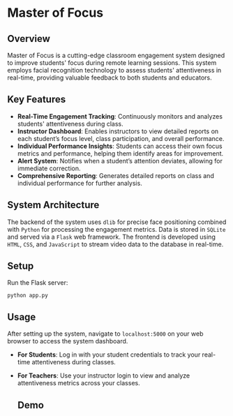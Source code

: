


# Master of Focus

## Overview
Master of Focus is a cutting-edge classroom engagement system designed to improve students' focus during remote learning sessions. This system employs facial recognition technology to assess students' attentiveness in real-time, providing valuable feedback to both students and educators.

## Key Features

- **Real-Time Engagement Tracking**: Continuously monitors and analyzes students' attentiveness during class.
- **Instructor Dashboard**: Enables instructors to view detailed reports on each student’s focus level, class participation, and overall performance.
- **Individual Performance Insights**: Students can access their own focus metrics and performance, helping them identify areas for improvement.
- **Alert System**: Notifies when a student’s attention deviates, allowing for immediate correction.
- **Comprehensive Reporting**: Generates detailed reports on class and individual performance for further analysis.

## System Architecture

The backend of the system uses `dlib` for precise face positioning combined with `Python` for processing the engagement metrics. Data is stored in `SQLite` and served via a `Flask` web framework. The frontend is developed using `HTML`, `CSS`, and `JavaScript` to stream video data to the database in real-time.

## Setup 
   Run the Flask server:
   ```
   python app.py
   ```

## Usage

After setting up the system, navigate to `localhost:5000` on your web browser to access the system dashboard.

- **For Students**: Log in with your student credentials to track your real-time attentiveness during classes.
- **For Teachers**: Use your instructor login to view and analyze attentiveness metrics across your classes.

  ## Demo
  



